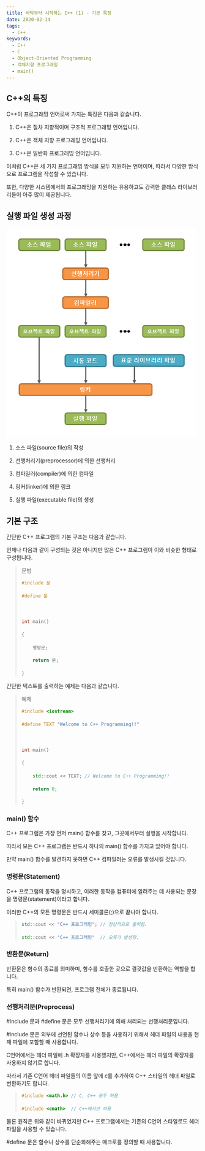 ```yaml
---
title: 바닥부터 시작하는 C++ (1) - 기본 특징
date: 2020-02-14
tags:
  - C++
keywords:
  - C++
  - C
  - Object-Oriented Programming
  - 객체지향 프로그래밍
  - main()
---
```


## C++의 특징

C++이 프로그래밍 언어로써 가지는 특징은 다음과 같습니다.

 

1. C++은 절차 지향적이며 구조적 프로그래밍 언어입니다.

2. C++은 객체 지향 프로그래밍 언어입니다.

3. C++은 일반화 프로그래밍 언어입니다.

 

이처럼 C++은 세 가지 프로그래밍 방식을 모두 지원하는 언어이며, 따라서 다양한 방식으로 프로그램을 작성할 수 있습니다.

또한, 다양한 시스템에서의 프로그래밍을 지원하는 유용하고도 강력한 클래스 라이브러리들이 아주 많이 제공됩니다.


## 실행 파일 생성 과정

![실행 파일 생성 과정](1.png)

1. 소스 파일(source file)의 작성

2. 선행처리기(preprocessor)에 의한 선행처리

3. 컴파일러(compiler)에 의한 컴파일

4. 링커(linker)에 의한 링크

5. 실행 파일(executable file)의 생성

## 기본 구조

간단한 C++ 프로그램의 기본 구조는 다음과 같습니다.

언제나 다음과 같이 구성되는 것은 아니지만 많은 C++ 프로그램이 이와 비슷한 형태로 구성됩니다.

> 문법
> ``` cpp
> #include 문
> 
> #define 문
> 
>  
> 
> int main()
> 
> {
> 
>     명령문;
> 
>     return 문;
> 
> }
> ```

간단한 텍스트를 출력하는 예제는 다음과 같습니다.

> 예제
> ``` cpp
> #include <iostream>
> 
> #define TEXT "Welcome to C++ Programming!!"
> 
>  
> 
> int main()
> 
> {
> 
>     std::cout << TEXT; // Welcome to C++ Programming!!
> 
>     return 0;
> 
> }
> ```

### main() 함수

C++ 프로그램은 가장 먼저 main() 함수를 찾고, 그곳에서부터 실행을 시작합니다.

따라서 모든 C++ 프로그램은 반드시 하나의 main() 함수를 가지고 있어야 합니다.

만약 main() 함수를 발견하지 못하면 C++ 컴파일러는 오류를 발생시킬 것입니다.

### 명령문(Statement)

C++ 프로그램의 동작을 명시하고, 이러한 동작을 컴퓨터에 알려주는 데 사용되는 문장을 명령문(statement)이라고 합니다.

이러한 C++의 모든 명령문은 반드시 세미콜론(;)으로 끝나야 합니다.

> ``` cpp
> std::cout << "C++ 프로그래밍"; // 정상적으로 출력됨.
> 
> std::cout << "C++ 프로그래밍"  // 오류가 발생함.
> 
> ```

### 반환문(Return)

반환문은 함수의 종료를 의미하며, 함수를 호출한 곳으로 결괏값을 반환하는 역할을 합니다.

특히 main() 함수가 반환되면, 프로그램 전체가 종료됩니다.

### 선행처리문(Preprocess)

\#include 문과 #define 문은 모두 선행처리기에 의해 처리되는 선행처리문입니다.

 

\#include 문은 외부에 선언된 함수나 상수 등을 사용하기 위해서 헤더 파일의 내용을 현재 파일에 포함할 때 사용합니다.

C언어에서는 헤더 파일에 .h 확장자를 사용했지만, C++에서는 헤더 파일의 확장자를 사용하지 않기로 합니다.

따라서 기존 C언어 헤더 파일들의 이름 앞에 c를 추가하여 C++ 스타일의 헤더 파일로 변환하기도 합니다.
> ``` cpp
> #include <math.h> // C, C++ 모두 허용
> 
> #include <cmath>  // C++에서만 허용
> ```

물론 원칙은 위와 같이 바뀌었지만 C++ 프로그램에서는 기존의 C언어 스타일로도 헤더 파일을 사용할 수 있습니다.

#define 문은 함수나 상수를 단순화해주는 매크로를 정의할 때 사용합니다.